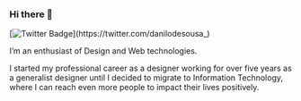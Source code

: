 ### Hi there 👋

[![Twitter Badge](https://img.shields.io/badge/@danilodesousa_-1a8cd8?style=flat-square&logo=twitter&logoColor=ffffff&labelColor=1a8cd8&color=1a8cd8&link=https://twitter.com/danilodesousa_)](https://twitter.com/danilodesousa_)

I’m an enthusiast of Design and Web technologies.

I started my professional career as a designer working for over five years as a generalist designer until I decided to migrate to Information Technology, where I can reach even more people to impact their lives positively.
